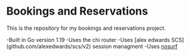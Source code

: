 # Bookings and Reservations

This is the repository for my bookings and reservations project.

-Built in Go version 1.19
-Uses the chi router
-Uses [alex edwards SCS] (github.com/alexedwards/scs/v2) session managment
-Uses [nosurf](github.com/justinas/nosurf)